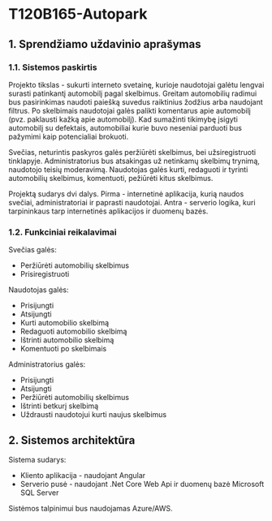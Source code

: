 # T120B165-Autopark

## 1. Sprendžiamo uždavinio aprašymas
### 1.1. Sistemos paskirtis
Projekto tikslas - sukurti interneto svetainę, kurioje naudotojai galėtu lengvai surasti patinkantį automobilį pagal skelbimus.
Greitam automobilių radimui bus pasirinkimas naudoti paiešką suvedus raiktinius žodžius arba naudojant filtrus. Po skelbimais naudotojai galės palikti komentarus apie automobilį (pvz. paklausti kažką apie automobilį). Kad sumažinti tikimybę įsigyti automobilį su defektais, automobiliai kurie buvo neseniai parduoti bus pažymimi kaip potencialiai brokuoti.

Svečias, neturintis paskyros galės peržiūrėti skelbimus, bei užsiregistruoti tinklapyje. Administratorius bus atsakingas už netinkamų skelbimų trynimą, naudotojo teisių moderavimą. Naudotojas galės kurti, redaguoti ir tyrinti automobilių skelbimus, komentuoti, pežiūrėti kitus skelbimus.

Projektą sudarys dvi dalys. Pirma - internetinė aplikacija, kurią naudos svečiai, administratoriai ir paprasti naudotojai. Antra - serverio logika, kuri tarpininkaus tarp internetinės aplikacijos ir duomenų bazės.

### 1.2. Funkciniai reikalavimai
Svečias galės:
- Peržiūrėti automobilių skelbimus
- Prisiregistruoti

Naudotojas galės:
- Prisijungti
- Atsijungti
- Kurti automobilio skelbimą
- Redaguoti automobilio skelbimą
- Ištrinti automobilio skelbimą
- Komentuoti po skelbimais

Administratorius galės:
- Prisijungti
- Atsijungti
- Peržiūrėti automobilių skelbimus
- Ištrinti betkurį skelbimą
- Uždrausti naudotojui kurti naujus skelbimus

## 2. Sistemos architektūra
Sistema sudarys:
- Kliento aplikacija - naudojant Angular
- Serverio pusė - naudojant .Net Core Web Api ir duomenų bazė Microsoft SQL Server

Sistėmos talpinimui bus naudojamas Azure/AWS.
